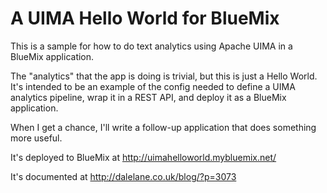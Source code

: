 A UIMA Hello World for BlueMix
==============================

This is a sample for how to do text analytics using Apache UIMA in a BlueMix application.

The "analytics" that the app is doing is trivial, but this is just a Hello World. It's intended to be an example of the config needed to define a UIMA analytics pipeline, wrap it in a REST API, and deploy it as a BlueMix application.

When I get a chance, I'll write a follow-up application that does something more useful.

It's deployed to BlueMix at http://uimahelloworld.mybluemix.net/

It's documented at http://dalelane.co.uk/blog/?p=3073 
